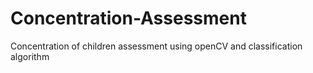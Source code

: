 # Concentration-Assessment
Concentration of children assessment using openCV and classification algorithm
